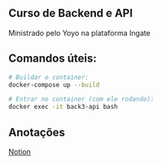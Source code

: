 ## Curso de Backend e API
Ministrado pelo Yoyo na plataforma Ingate
## Comandos úteis:
```bash
# Buildar o container:
docker-compose up --build

# Entrar no container (com ele rodando):
docker exec -it back3-api bash
```
## Anotações
[Notion](https://tanakaspace.notion.site/Backend-by-yoyo-e8225b9f336346f2846046c7d6356683)
